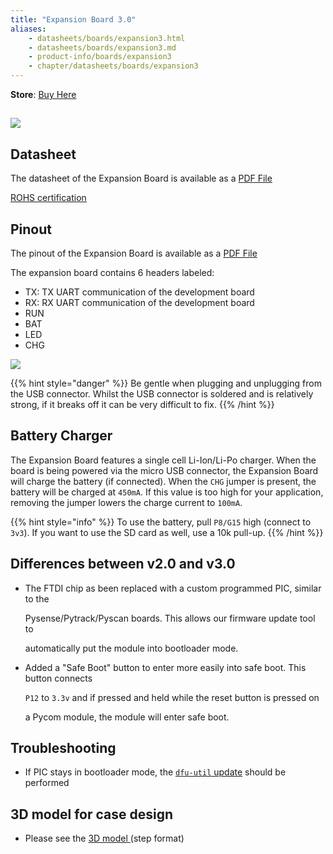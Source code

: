 ```yaml
---
title: "Expansion Board 3.0"
aliases:
    - datasheets/boards/expansion3.html
    - datasheets/boards/expansion3.md
    - product-info/boards/expansion3
    - chapter/datasheets/boards/expansion3
---
```

**Store**: [Buy Here](https://pycom.io/product/expansion-board-3-0/)

## ![](/gitbook/assets/expansion3.png)

## Datasheet

The datasheet of the Expansion Board is available as a [PDF File](/gitbook/assets/expansion3-specsheet-1.pdf)

[ROHS certification](/gitbook/assets/RoHs_declarations/RoHS-for-Expansion-Board(8286-00033P)-20190523.pdf)

## Pinout

The pinout of the Expansion Board is available as a [PDF File](/gitbook/assets/expansion3-pinout.pdf)

The expansion board contains 6 headers labeled:
- TX: TX UART communication of the development board
- RX: RX UART communication of the development board
- RUN
- BAT
- LED
- CHG

![](/gitbook/assets/expansion3-pinout-1.png)

{{% hint style="danger" %}}
Be gentle when plugging and unplugging from the USB connector. Whilst the USB connector is soldered and is relatively strong, if it breaks off it can be very difficult to fix.
{{% /hint %}}

## Battery Charger

The Expansion Board features a single cell Li-Ion/Li-Po charger. When the board is being powered via the micro USB connector, the Expansion Board will charge the battery \(if connected\). When the `CHG` jumper is present, the battery will be charged at `450mA`. If this value is too high for your application, removing the jumper lowers the charge current to `100mA`.

{{% hint style="info" %}}
To use the battery, pull `P8/G15` high (connect to `3v3`). If you want to use the SD card as well, use a 10k pull-up.
{{% /hint %}}

## Differences between v2.0 and v3.0

* The FTDI chip as been replaced with a custom programmed PIC, similar to the

  Pysense/Pytrack/Pyscan boards. This allows our firmware update tool to

  automatically put the module into bootloader mode.

* Added a "Safe Boot" button to enter more easily into safe boot. This button connects

  `P12` to `3.3v` and if pressed and held while the reset button is pressed on

  a Pycom module, the module will enter safe boot.

## Troubleshooting

* If PIC stays in bootloader mode, the [`dfu-util` update](/pytrackpysense/installation/firmware) should be performed

## 3D model for case design

* Please see the <a href="/gitbook/assets/Expansion_Board_3D.step" target="_blank"> 3D model </a> (step format)
